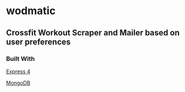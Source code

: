 # wodmatic
## Crossfit Workout Scraper and Mailer based on user preferences

### Built With

[Express 4](http://expressjs.com/)

[MongoDB](https://www.mongodb.org/)
